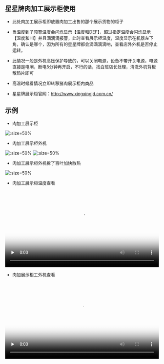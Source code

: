## 星星牌肉加工展示柜使用

* 此处肉加工展示柜即放置肉加工出售的那个展示货物的柜子

* 当温度到了预警温度会闪烁显示【温度和DEF】，超过指定温度会闪烁显示【温度和HI】并且滴滴滴报警，此时查看展示柜温度，温度显示在机器左下角，确认是哪个，因为所有的星星牌都会滴滴滴滴响，查看店外外机是否停止运转。

* 此情况一般是外机高压保护导致的，可以关闭电源，设备不带开关电源，电源直接是电闸，断电5分钟再开启，不行的话，找白班店长处理，清洗外机背板散热片即可

* 高温时候看情况立即转移猪肉展示柜内商品

* 星星牌展示柜官网：http://www.xingxingjd.com.cn/


## 示例

* 肉加工展示柜

![](https://gitcode.net/GaloisField/WORKFLOWS4COMPANY/-/raw/master/resources/pic/equipment/星星牌肉加工展示柜.jpeg ':size=50%')

* 肉加工展示柜外机

![](https://gitcode.net/GaloisField/WORKFLOWS4COMPANY/-/raw/master/resources/pic/equipment/外机星星牌肉加工展示柜1.jpeg ':size=50%')
![](https://gitcode.net/GaloisField/WORKFLOWS4COMPANY/-/raw/master/resources/pic/equipment/外机星星牌肉加工展示柜2.jpeg ':size=50%')

* 肉加工展示柜外机拆了百叶加快散热

![](https://gitcode.net/GaloisField/WORKFLOWS4COMPANY/-/raw/master/resources/pic/equipment/外机星星牌肉加工展示柜拆了百叶.jpeg ':size=50%')


* 肉加工展示柜温度查看

<video id="video" width=100%  controls="" preload="none" poster="https://gitcode.net/GaloisField/WORKFLOWS4COMPANY/-/raw/master/resources/pic/logo/视频封面4.png"><source id="mp4" src="https://gitcode.net/GaloisField/WORKFLOWS4COMPANY/-/raw/master/resources/pic/equipment/星星牌肉加工温度查看.mp4" type="video/mp4"></videos>

* 肉加展示柜工外机查看

<video id="video" width=100%  controls="" preload="none" poster="https://gitcode.net/GaloisField/WORKFLOWS4COMPANY/-/raw/master/resources/pic/logo/视频封面5.png"><source id="mp4" src="https://gitcode.net/GaloisField/WORKFLOWS4COMPANY/-/raw/master/resources/pic/equipment/星星牌肉加工展示柜外机查看.mp4" type="video/mp4"></videos>
